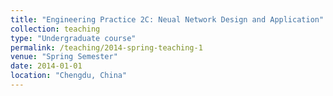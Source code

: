 ```yaml
---
title: "Engineering Practice 2C: Neual Network Design and Application"
collection: teaching
type: "Undergraduate course"
permalink: /teaching/2014-spring-teaching-1
venue: "Spring Semester"
date: 2014-01-01
location: "Chengdu, China"
---
```

